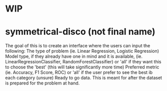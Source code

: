 # WIP
# symmetrical-disco (not final name)
The goal of this is to create an interface where the users can input the following:
The type of problem (ie. Linear Regression, Logistic Regression)
Model type, if they already have one in mind and it is available, (ie. LinearRegressionClassifier, RandomForestClassifier) or 'all' if they want this to choose the 'best' (this will take significantly more time)
Preferred metric (ie. Accuracy, F1 Score, ROC) or 'all' if the user prefer to see the best ib each category (unsure)
Ready to go data. This is meant for after the dataset is prepared for the problem at hand.

